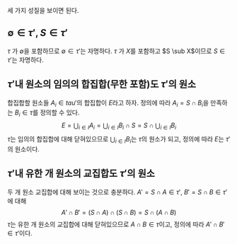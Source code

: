 세 가지 성질을 보이면 된다.
## $\emptyset \in \tau', S \in \tau'$
$\tau$ 가 $\emptyset$을 포함하므로 $\emptyset \in \tau'$는 자명하다. $\tau$ 가 $X$를 포함하고 $S \sub X$이므로 $S \in \tau'$는 자명하다.

## $\tau'$내 원소의 임의의 합집합(무한 포함)도 $\tau'$의 원소
합집합할 원소들 $A_i \in tau'$의 합집합이 $E$라고 하자. 정의에 따라 $A_i = S \cap B_i$을 만족하는 $B_i \in \tau$를 정의할 수 있다.
$$
E = \bigcup_{i \in I} A_i = \bigcup_{i \in I} B_i \cap S = S \cap \bigcup_{i \in I} B_i
$$
$\tau$는 임의의 합집합에 대해 닫혀있으므로 $\bigcup_{i \in I} B_i$는 $\tau$의 원소가 되고, 정의에 따라 $E$는 $\tau'$의 원소이다.

## $\tau'$내 유한 개 원소의 교집합도 $\tau'$의 원소
두 개 원소 교집합에 대해 보이는 것으로 충분하다. $A' = S \cap A \in \tau'$, $B' = S \cap B \in \tau'$에 대해
$$
A' \cap B' = (S \cap A) \cap (S \cap B) = S \cap (A \cap B)
$$
$\tau$는 유한 개 원소의 교집합에 대해 닫혀있으므로 $A \cap B \in \tau$이고,  정의에 따라 $A' \cap B' \in \tau'$이다.